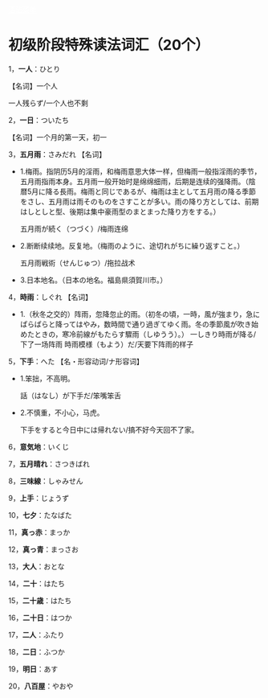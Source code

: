 <!DOCTYPE html>
<html>
<head>
<meta charset="utf-8">
</head>
<body>
<div>
    <a class="xuanfu xuanfubutton" style="color:#fff" href="https://sakura-jikage.github.io/notebook/#/外语/日语/试题">语法菜单</a>
</div>
</body>
</html>

# 初级阶段特殊读法词汇（20个）

1，**一人**：ひとり 

【名词】一个人

一人残らず/一个人也不剩



2，**一日**：ついたち

【名词】一个月的第一天，初一



3，**五月雨**：さみだれ
【名词】

- 1.梅雨。指阴历5月的淫雨，和梅雨意思大体一样，但梅雨一般指淫雨的季节，五月雨指雨本身。五月雨一般开始时是绵绵细雨，后期是连续的强降雨。（陰暦5月に降る長雨。梅雨と同じであるが、梅雨は主として五月雨の降る季節をさし、五月雨は雨そのものをさすことが多い。雨の降り方としては、前期はしとしと型、後期は集中豪雨型のまとまった降り方をする。）

  五月雨が続く（つづく）/梅雨连绵

- 2.断断续续地。反复地。（梅雨のように、途切れがちに繰り返すこと。）

  五月雨戦術（せんじゅつ）/拖拉战术

- 3.日本地名。（日本の地名。福島県須賀川市。）



4，**時雨**：しぐれ
【名词】
- 1.（秋冬之交的）阵雨，忽降忽止的雨。（初冬の頃，一時，風が強まり，急にぱらぱらと降ってはやみ，数時間で通り過ぎてゆく雨。冬の季節風が吹き始めたときの，寒冷前線がもたらす驟雨（しゆうう）。）
一しきり時雨が降る/下了一场阵雨
時雨模様（もよう）だ/天要下阵雨的样子



5，**下手**：へた
【名・形容动词/ナ形容词】

- 1.笨拙，不高明。

  話（はなし）が下手だ/笨嘴笨舌

- 2.不慎重，不小心，马虎。

  下手をすると今日中には帰れない/搞不好今天回不了家。



6，**意気地**：いくじ

7，**五月晴れ**：さつきばれ

8，**三味線**：しゃみせん

9，**上手**：じょうず

10，**七夕**：たなばた

11，**真っ赤**：まっか

12，**真っ青**：まっさお

13，**大人**：おとな

14，**二十**：はたち

15，**二十歳**：はたち

16，**二十日**：はつか

17，**二人**：ふたり

18，**二日**：ふつか

19，**明日**：あす

20，**八百屋**：やおや

